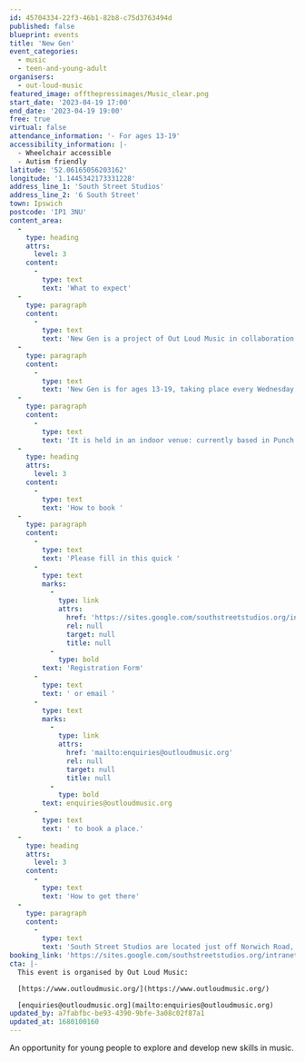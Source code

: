 ```yaml
---
id: 45704334-22f3-46b1-82b8-c75d3763494d
published: false
blueprint: events
title: 'New Gen'
event_categories:
  - music
  - teen-and-young-adult
organisers:
  - out-loud-music
featured_image: offthepressimages/Music_clear.png
start_date: '2023-04-19 17:00'
end_date: '2023-04-19 19:00'
free: true
virtual: false
attendance_information: '- For ages 13-19'
accessibility_information: |-
  - Wheelchair accessible
  - Autism friendly
latitude: '52.06165056203162'
longitude: '1.1445342173331228'
address_line_1: 'South Street Studios'
address_line_2: '6 South Street'
town: Ipswich
postcode: 'IP1 3NU'
content_area:
  -
    type: heading
    attrs:
      level: 3
    content:
      -
        type: text
        text: 'What to expect'
  -
    type: paragraph
    content:
      -
        type: text
        text: 'New Gen is a project of Out Loud Music in collaboration with Ipswich Community Media, offering the opportunity to explore and develop skills in music production, performance, song writing and more by bringing together like-minded young people to develop their talents outside their comfort zone. '
  -
    type: paragraph
    content:
      -
        type: text
        text: 'New Gen is for ages 13-19, taking place every Wednesday in term time and pizza is provided every week!'
  -
    type: paragraph
    content:
      -
        type: text
        text: 'It is held in an indoor venue: currently based in Punch Studios within the computer complex; head through the archway and head to the door immediately opposite. '
  -
    type: heading
    attrs:
      level: 3
    content:
      -
        type: text
        text: 'How to book '
  -
    type: paragraph
    content:
      -
        type: text
        text: 'Please fill in this quick '
      -
        type: text
        marks:
          -
            type: link
            attrs:
              href: 'https://sites.google.com/southstreetstudios.org/intranet/forms-and-questionnaires/south-street-studios-registration-form'
              rel: null
              target: null
              title: null
          -
            type: bold
        text: 'Registration Form'
      -
        type: text
        text: ' or email '
      -
        type: text
        marks:
          -
            type: link
            attrs:
              href: 'mailto:enquiries@outloudmusic.org'
              rel: null
              target: null
              title: null
          -
            type: bold
        text: enquiries@outloudmusic.org
      -
        type: text
        text: ' to book a place.'
  -
    type: heading
    attrs:
      level: 3
    content:
      -
        type: text
        text: 'How to get there'
  -
    type: paragraph
    content:
      -
        type: text
        text: 'South Street Studios are located just off Norwich Road, the main road into Ipswich along which there are several nearby bus stops. '
booking_link: 'https://sites.google.com/southstreetstudios.org/intranet/forms-and-questionnaires/south-street-studios-registration-form'
cta: |-
  This event is organised by Out Loud Music:

  [https://www.outloudmusic.org/](https://www.outloudmusic.org/)

  [enquiries@outloudmusic.org](mailto:enquiries@outloudmusic.org)
updated_by: a7fabfbc-be93-4390-9bfe-3a08c02f87a1
updated_at: 1680100160
---
```

An opportunity for young people to explore and develop new skills in music.